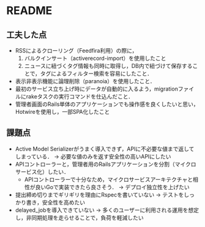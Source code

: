 # README

## 工夫した点

- RSSによるクローリング（Feedfira利用）の際に，
  1. バルクインサート（activerecord-import）を使用したこと
  2. ニュースに紐づくタグ情報も同時に取得し，DB内で紐づけて保存することで，タグによるフィルター検索を容易にしたこと．
- 表示非表示機能に論理削除（paranoia）を使用したこと．
- 最初のサービス立ち上げ時にデータが自動的に入るよう，migrationファイルにrakeタスクの実行コマンドを仕込んだこと．
- 管理者画面のRails単体のアプリケーションでも操作感を良くしたいと思い，Hotwireを使用し，一部SPA化したこと

## 課題点

- Active Model Serializerがうまく導入できず，APIに不必要な値まで返してしまっている．
  → 必要な値のみを返す安全性の高いAPIにしたい
- APIコントローラーと，管理者用のRailsアプリケーションを分割（マイクロサービス化）したい．
  - APIコントローラーで十分なため，マイクロサービスアーキテクチャと相性が良いGoで実装できたら良さそう．
  → デプロイ独立性を上げたい
- 提出締め切りまでギリギリを理由にRspecを書いていない
  → テストをしっかり書き，安全性を高めたい
- delayed_jobを導入できていない
  → 多くのユーザーに利用される運用を想定し，非同期処理を走らせることで，負荷を軽減したい
